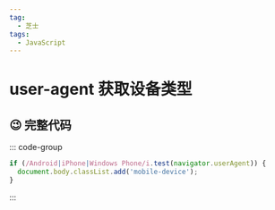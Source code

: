 ```yaml
---
tag:
  - 芝士
tags:
  - JavaScript
---
```


# user-agent 获取设备类型

## 😉 完整代码

::: code-group

```js
if (/Android|iPhone|Windows Phone/i.test(navigator.userAgent)) {
  document.body.classList.add('mobile-device');
}
```

:::
